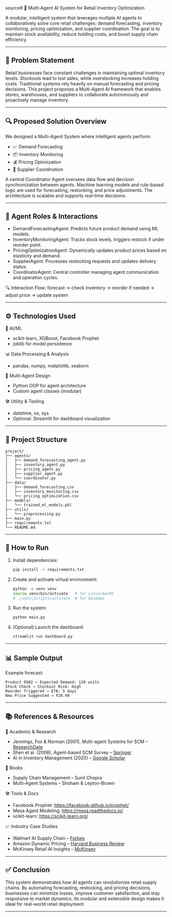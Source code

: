 source# 🧠 Multi-Agent AI System for Retail Inventory Optimization

A modular, intelligent system that leverages multiple AI agents to collaboratively solve core retail challenges: demand forecasting, inventory monitoring, pricing optimization, and supplier coordination. The goal is to maintain stock availability, reduce holding costs, and boost supply chain efficiency.

---

## 🚀 Problem Statement

Retail businesses face constant challenges in maintaining optimal inventory levels. Stockouts lead to lost sales, while overstocking increases holding costs. Traditional systems rely heavily on manual forecasting and pricing decisions. This project proposes a Multi-Agent AI framework that enables stores, warehouses, and suppliers to collaborate autonomously and proactively manage inventory.

---

## 🔍 Proposed Solution Overview

We designed a Multi-Agent System where intelligent agents perform:
- 📈 Demand Forecasting
- 📦 Inventory Monitoring
- 💰 Pricing Optimization
- 🚛 Supplier Coordination

A central Coordinator Agent oversees data flow and decision synchronization between agents. Machine learning models and rule-based logic are used for forecasting, restocking, and price adjustments. The architecture is scalable and supports real-time decisions.

---

## 🧠 Agent Roles & Interactions

- DemandForecastingAgent: Predicts future product demand using ML models.
- InventoryMonitoringAgent: Tracks stock levels, triggers restock if under reorder point.
- PricingOptimizationAgent: Dynamically updates product prices based on elasticity and demand.
- SupplierAgent: Processes restocking requests and updates delivery status.
- CoordinatorAgent: Central controller managing agent communication and operation cycles.

🔍 Interaction Flow:
forecast → check inventory → reorder if needed → adjust price → update system

---

## ⚙️ Technologies Used

🧠 AI/ML
- scikit-learn, XGBoost, Facebook Prophet
- joblib for model persistence

📊 Data Processing & Analysis
- pandas, numpy, matplotlib, seaborn

🤖 Multi-Agent Design
- Python OOP for agent architecture
- Custom agent classes (modular)

🛠️ Utility & Tooling
- datetime, os, sys
- Optional: Streamlit for dashboard visualization

---

## 📁 Project Structure

```
project/
├── agents/
│   ├── demand_forecasting_agent.py  
│   ├── inventory_agent.py  
│   ├── pricing_agent.py  
│   ├── supplier_agent.py  
│   └── coordinator.py  
├── data/
│   ├── demand_forecasting.csv  
│   ├── inventory_monitoring.csv  
│   └── pricing_optimization.csv  
├── models/
│   └── trained_ml_models.pkl  
├── utils/
│   └── preprocessing.py  
├── main.py  
├── requirements.txt  
└── README.md
```

---

## 🧪 How to Run

1. Install dependencies:
   ```bash
   pip install -r requirements.txt
   ```

2. Create and activate virtual environment:
   ```bash
   python -m venv venv
   source venv/bin/activate   # for Linux/macOS
   # .\venv\Scripts\activate  # for Windows
   ```

3. Run the system:
   ```bash
   python main.py
   ```

4. (Optional) Launch the dashboard:
   ```bash
   streamlit run dashboard.py
   ```

---

## 📊 Sample Output

Example forecast:
```
Product 9502 → Expected Demand: 120 units
Stock Check → Stockout Risk: High
Reorder Triggered → ETA: 5 days
New Price Suggested → ₹29.99
```

---

## 📚 References & Resources

🔬 Academic & Research  
- Jennings, Fox & Norman (2001), Multi-agent Systems for SCM – [ResearchGate](https://www.researchgate.net/publication/220618049)  
- Shen et al. (2006), Agent-based SCM Survey – [Springer](https://link.springer.com/article/10.1007/s10479-006-9125-3)  
- AI in Inventory Management (2020) – [Google Scholar](https://scholar.google.com/scholar?q=Artificial+Intelligence+in+Inventory+Management:+A+Review)

📘 Books  
- Supply Chain Management – Sunil Chopra  
- Multi-Agent Systems – Shoham & Leyton-Brown

🛠️ Tools & Docs  
- Facebook Prophet: https://facebook.github.io/prophet/  
- Mesa Agent Modeling: https://mesa.readthedocs.io/  
- scikit-learn: https://scikit-learn.org/

📈 Industry Case Studies  
- Walmart AI Supply Chain – [Forbes](https://www.forbes.com/sites/shelleykohan/2022/03/28/walmarts-supply-chain-uses-ai/)  
- Amazon Dynamic Pricing – [Harvard Business Review](https://hbr.org/2020/06/how-amazon-innovates-in-ways-that-google-and-apple-cant)  
- McKinsey Retail AI Insights – [McKinsey](https://www.mckinsey.com/industries/retail/our-insights)

---

## ✅ Conclusion

This system demonstrates how AI agents can revolutionize retail supply chains. By automating forecasting, restocking, and pricing decisions, businesses can minimize losses, improve customer satisfaction, and stay responsive to market dynamics. Its modular and extensible design makes it ideal for real-world retail deployment.

---